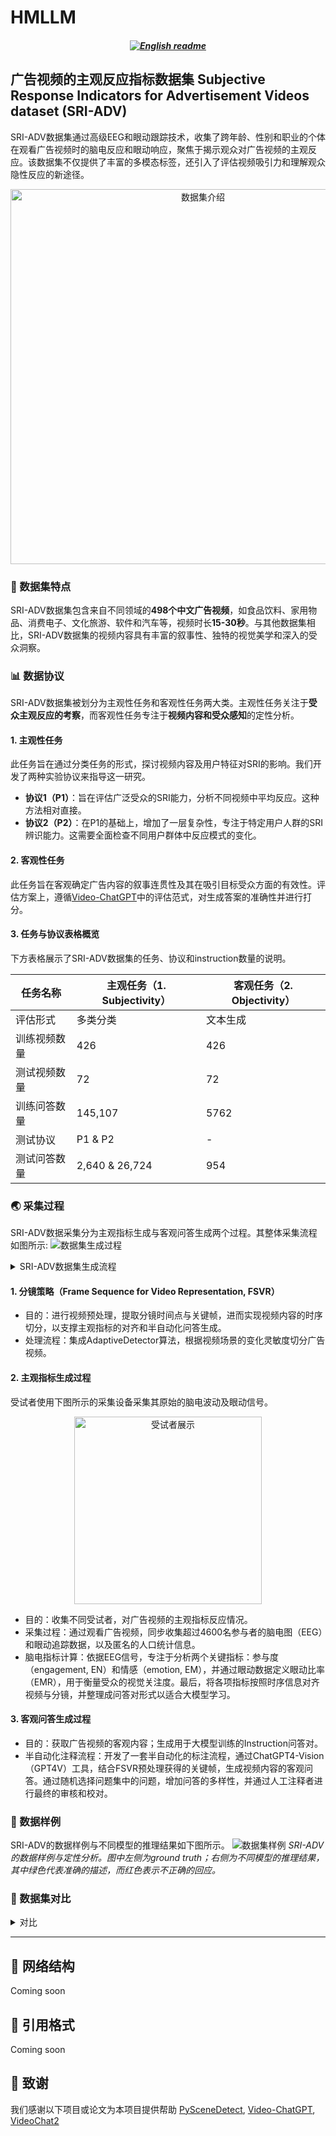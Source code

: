 # HMLLM 
<h5 align="center">
<a href="https://github.com/suay1113/HMLLM/tree/main/README.md"><img src="https://img.shields.io/badge/English-readme" alt="English readme"></a>
</h5>


## 广告视频的主观反应指标数据集 Subjective Response Indicators for Advertisement Videos dataset (SRI-ADV)
SRI-ADV数据集通过高级EEG和眼动跟踪技术，收集了跨年龄、性别和职业的个体在观看广告视频时的脑电反应和眼动响应，聚焦于揭示观众对广告视频的主观反应。该数据集不仅提供了丰富的多模态标签，还引入了评估视频吸引力和理解观众隐性反应的新途径。
<div align="center"><img src="./assets/dataset-intro.jpg" alt="数据集介绍" style="width:600px"></div>

### 🎯 数据集特点
SRI-ADV数据集包含来自不同领域的**498个中文广告视频**，如食品饮料、家用物品、消费电子、文化旅游、软件和汽车等，视频时长**15-30秒**。与其他数据集相比，SRI-ADV数据集的视频内容具有丰富的叙事性、独特的视觉美学和深入的受众洞察。

### 📊 数据协议
SRI-ADV数据集被划分为主观性任务和客观性任务两大类。主观性任务关注于**受众主观反应的考察**，而客观性任务专注于**视频内容和受众感知**的定性分析。

#### 1. 主观性任务
此任务旨在通过分类任务的形式，探讨视频内容及用户特征对SRI的影响。我们开发了两种实验协议来指导这一研究。
* **协议1（P1）**：旨在评估广泛受众的SRI能力，分析不同视频中平均反应。这种方法相对直接。
* **协议2（P2）**：在P1的基础上，增加了一层复杂性，专注于特定用户人群的SRI辨识能力。这需要全面检查不同用户群体中反应模式的变化。

#### 2. 客观性任务
此任务旨在客观确定广告内容的叙事连贯性及其在吸引目标受众方面的有效性。评估方案上，遵循[Video-ChatGPT](https://github.com/mbzuai-oryx/Video-ChatGPT/tree/main/quantitative_evaluation)中的评估范式，对生成答案的准确性并进行打分。

#### 3. 任务与协议表格概览
下方表格展示了SRI-ADV数据集的任务、协议和instruction数量的说明。

| 任务名称 | 主观任务（1. Subjectivity） | 客观任务（2. Objectivity） |
| --- | --- | --- |
| 评估形式 | 多类分类 | 文本生成 |
| 训练视频数量 | 426 | 426 |
| 测试视频数量 | 72 | 72 |
| 训练问答数量 | 145,107 | 5762 |
| 测试协议 | P1 & P2 | - |
| 测试问答数量 | 2,640 & 26,724 | 954 |

### 🌏 采集过程
SRI-ADV数据采集分为主观指标生成与客观问答生成两个过程。其整体采集流程如图所示:
![数据集生成过程](./assets/dataset_generation.jpg)
<details><summary>SRI-ADV数据集生成流程</summary>
该图的左侧展示了SRI数据收集、计算和合并的过程。这包括从受试者获取原始信号，通过视频场景处理信号，以及汇集具有相似人口统计特征的受试者数据，以获得汇总的主观反应指标和语言模型指令。中间部分描述了通过场景检测和视频的自动语音识别（ASR）进行视频预处理，以及视频表示的帧序列（FSVR）。在右侧，我们展示了我们提出的半自动视频问答生成过程，该过程利用了FSVR的视频分镜和ASR的对话文本。这种整合丰富了视频内容的理解，从而便于主观性和客观性任务的进行。
</details>

#### 1. 分镜策略（Frame Sequence for Video Representation, FSVR）
* 目的：进行视频预处理，提取分镜时间点与关键帧，进而实现视频内容的时序切分，以支撑主观指标的对齐和半自动化问答生成。
* 处理流程：集成AdaptiveDetector算法，根据视频场景的变化灵敏度切分广告视频。

#### 2. 主观指标生成过程
受试者使用下图所示的采集设备采集其原始的脑电波动及眼动信号。
<div align="center"><img src="./assets/subject.jpg" alt="受试者展示" style="width:300px"></div>

* 目的：收集不同受试者，对广告视频的主观指标反应情况。
* 采集过程：通过观看广告视频，同步收集超过4600名参与者的脑电图（EEG）和眼动追踪数据，以及匿名的人口统计信息。
* 脑电指标计算：依据EEG信号，专注于分析两个关键指标：参与度（engagement, EN）和情感（emotion, EM），并通过眼动数据定义眼动比率（EMR），用于衡量受众的视觉关注度。最后，将各项指标按照时序信息对齐视频与分镜，并整理成问答对形式以适合大模型学习。

#### 3. 客观问答生成过程
* 目的：获取广告视频的客观内容；生成用于大模型训练的Instruction问答对。
* 半自动化注释流程：开发了一套半自动化的标注流程，通过ChatGPT4-Vision（GPT4V）工具，结合FSVR预处理获得的关键帧，生成视频内容的客观问答。通过随机选择问题集中的问题，增加问答的多样性，并通过人工注释者进行最终的审核和校对。

### 📝 数据样例
SRI-ADV的数据样例与不同模型的推理结果如下图所示。
![数据集样例](./assets/dataset_examples.jpg)
*SRI-ADV的数据样例与定性分析。图中左侧为ground truth；右侧为不同模型的推理结果，其中绿色代表准确的描述，而红色表示不正确的回应。*

### 📡 数据集对比
<details><summary>对比</summary><p>
对比其他适用于视频解析的数据集，SRI-ADV拥有更多的模态、更长的平均回答文本长度（99.6）与更大的分镜中位数（11）。意味着SRI-ADV的每段广告视频，均包含较多的内容信息量，提升了视频理解任务的难度与复杂度。
表中AP代表Audience Profiles(用户画像)

| Datasets| Video source | Q&A generation | Q&A tasks| Modality| Videos | Q&A pairs |AvgAnsLen | MedScene |
|--------------------|--------------|----------------|--------------|-------------------|--------|-----------|-----------|----------|
| MSVD-QA | MSVD| Auto| OE| Video|1,970|50,505|1.0|2|
| MSRVTT-QA | MSRVTT| Auto| OE| Video|10,000|243,680|1.0|3|
| TGIF-QA | TGIF| Auto&Human| OE & MC| Frame/Video|56,720|103,919|1.5|1|
| ActivityNet-QA | ActivityNet| Human| OE| Video|5,800|58,000|1.3|7|
| Video-ChatGPT | ActivityNet| Auto&Human| OE| Video|200|2,994|51.0|6|
| **SRI-ADV** (ours)| Custom| Auto&Human| MC & OE| **Video/EEG/EMR/AP** |498|178,547| **99.6** | **11** |
</p></details>

-----
## 🧩 网络结构
Coming soon


## 📄 引用格式
Coming soon 

## 💫 致谢
我们感谢以下项目或论文为本项目提供帮助
[PySceneDetect](https://github.com/Breakthrough/PySceneDetect), [Video-ChatGPT](https://github.com/mbzuai-oryx/Video-ChatGPT),  [VideoChat2](https://github.com/OpenGVLab/Ask-Anything)